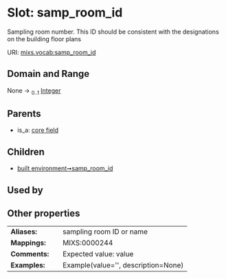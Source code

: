 
# Slot: samp_room_id


Sampling room number. This ID should be consistent with the designations on the building floor plans

URI: [mixs.vocab:samp_room_id](https://w3id.org/mixs/vocab/samp_room_id)


## Domain and Range

None &#8594;  <sub>0..1</sub> [Integer](types/Integer.md)

## Parents

 *  is_a: [core field](core_field.md)

## Children

 *  [built environment➞samp_room_id](built_environment_samp_room_id.md)

## Used by


## Other properties

|  |  |  |
| --- | --- | --- |
| **Aliases:** | | sampling room ID or name |
| **Mappings:** | | MIXS:0000244 |
| **Comments:** | | Expected value: value |
| **Examples:** | | Example(value='', description=None) |

